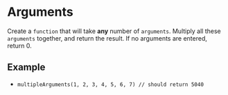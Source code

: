 # Arguments

Create a `function` that will take **any** number of `arguments`. Multiply all these `arguments` together, and return the result. If no arguments are entered, return 0.

## Example

- `multipleArguments(1, 2, 3, 4, 5, 6, 7) // should return 5040`

